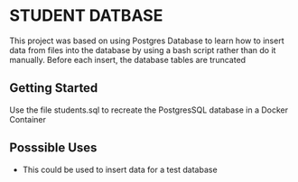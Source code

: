 # STUDENT DATBASE

This project was based on using Postgres Database to learn how to insert data from files
into the database by using a bash script rather than do it manually.
Before each insert, the database tables are truncated

## Getting Started

Use the file students.sql to recreate the PostgresSQL database in a Docker Container

## Posssible Uses

- This could be used to insert data for a test database
